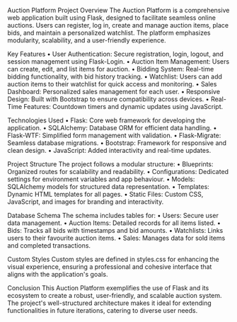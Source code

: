 Auction Platform Project
Overview
The Auction Platform is a comprehensive web application built using Flask, designed to facilitate seamless online auctions. 
Users can register, log in, create and manage auction items, place bids, and maintain a personalized watchlist. 
The platform emphasizes modularity, scalability, and a user-friendly experience.

Key Features
•	User Authentication: Secure registration, login, logout, and session management using Flask-Login.
•	Auction Item Management: Users can create, edit, and list items for auction.
•	Bidding System: Real-time bidding functionality, with bid history tracking.
•	Watchlist: Users can add auction items to their watchlist for quick access and monitoring.
•	Sales Dashboard: Personalized sales management for each user.
•	Responsive Design: Built with Bootstrap to ensure compatibility across devices.
•	Real-Time Features: Countdown timers and dynamic updates using JavaScript.

Technologies Used
•	Flask: Core web framework for developing the application.
•	SQLAlchemy: Database ORM for efficient data handling.
•	Flask-WTF: Simplified form management with validation.
•	Flask-Migrate: Seamless database migrations.
•	Bootstrap: Framework for responsive and clean design.
•	JavaScript: Added interactivity and real-time updates.

Project Structure
The project follows a modular structure:
•	Blueprints: Organized routes for scalability and readability.
•	Configurations: Dedicated settings for environment variables and app behaviour.
•	Models: SQLAlchemy models for structured data representation.
•	Templates: Dynamic HTML templates for all pages.
•	Static Files: Custom CSS, JavaScript, and images for branding and interactivity.

Database Schema
The schema includes tables for:
•	Users: Secure user data management.
•	Auction Items: Detailed records for all items listed.
•	Bids: Tracks all bids with timestamps and bid amounts.
•	Watchlists: Links users to their favourite auction items.
•	Sales: Manages data for sold items and completed transactions.

Custom Styles
Custom styles are defined in styles.css for enhancing the visual experience, ensuring a professional 
and cohesive interface that aligns with the application's goals.

Conclusion
This Auction Platform exemplifies the use of Flask and its ecosystem to create a robust, user-friendly, 
and scalable auction system. The project's well-structured architecture makes it ideal for extending functionalities 
in future iterations, catering to diverse user needs.
